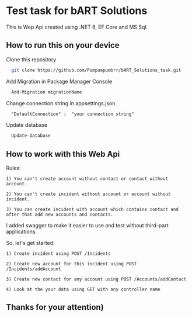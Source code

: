 
# Test task for bART Solutions

This is Wep Api created using .NET 6, EF Core and MS Sql.

## How to run this on your device

Clone this repository

```bash
  git clone https://github.com/Pumpumpumbrr/bART_Solutions_task.git
```

Add Migration in Package Manager Console

```bash
  Add-Migration migrationName
```

Change connection string in appsettings.json

```txt
  "DefaultConnection" :  "your connection string" 
```
Update database

```bash
  Update-Database
```

## How to work with this Web Api

Rules:

```1) You can't create account without contact or contact without account.```

```2) You can't create incident without account or account without incident.```

```3) You can create incident with account which contains contact and after that add new accounts and contacts.```

I added swagger to make it easier to use and test without third-part applications.

So, let's get started:

```1) Create incident using POST /Incidents```

```2) Create new account for this incident using POST /Incidents/addAccount```

```3) Create new contact for any account using POST /Accounts/addContact```

```4) Look at the your data using GET with any controller name```
## Thanks for your attention)


